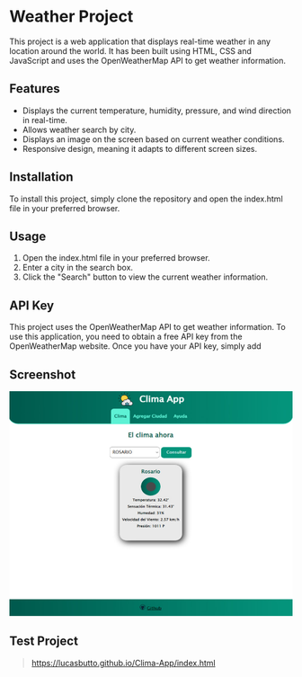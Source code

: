 # Weather Project

This project is a web application that displays real-time weather in any location around the world. It has been built using HTML, CSS and JavaScript and uses the OpenWeatherMap API to get weather information.

## Features

- Displays the current temperature, humidity, pressure, and wind direction in real-time.
- Allows weather search by city.
- Displays an image on the screen based on current weather conditions.
- Responsive design, meaning it adapts to different screen sizes.

## Installation

To install this project, simply clone the repository and open the index.html file in your preferred browser.

## Usage

1. Open the index.html file in your preferred browser.
2. Enter a city in the search box.
3. Click the "Search" button to view the current weather information.

## API Key

This project uses the OpenWeatherMap API to get weather information. To use this application, you need to obtain a free API key from the OpenWeatherMap website. Once you have your API key, simply add

## Screenshot

<p align="center">
  <img src="./img/proj.jpg" width="600" height="400">
</p>

## Test Project

> https://lucasbutto.github.io/Clima-App/index.html
